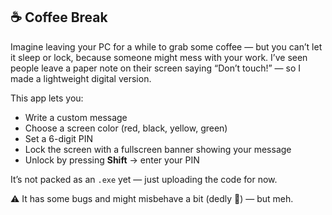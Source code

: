 ## ☕ Coffee Break

Imagine leaving your PC for a while to grab some coffee — but you can’t let it sleep or lock, because someone might mess with your work. I’ve seen people leave a paper note on their screen saying “Don’t touch!” — so I made a lightweight digital version.

This app lets you:

* Write a custom message
* Choose a screen color (red, black, yellow, green)
* Set a 6-digit PIN
* Lock the screen with a fullscreen banner showing your message
* Unlock by pressing **Shift** → enter your PIN

It’s not packed as an `.exe` yet — just uploading the code for now.

⚠️ It has some bugs and might misbehave a bit (dedly 🧨) — but meh.
